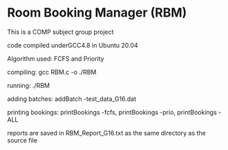 # Room Booking Manager (RBM)

This is a COMP subject group project

code compiled underGCC4.8 in Ubuntu 20.04

Algorithm used: FCFS and Priority

compiling:          gcc RBM.c -o ./RBM

running:            ./RBM

adding batches:     addBatch -test_data_G16.dat

printing bookings:  printBookings -fcfs, printBookings -prio, printBookings -ALL

reports are saved in RBM_Report_G16.txt as the same directory as the source file
